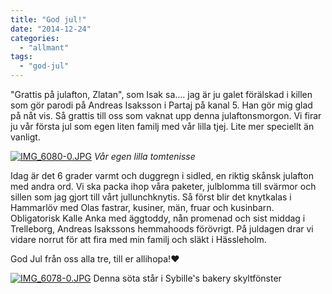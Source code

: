 ```yaml
---
title: "God jul!"
date: "2014-12-24"
categories: 
  - "allmant"
tags: 
  - "god-jul"
---
```


"Grattis på julafton, Zlatan", som Isak sa.... jag är ju galet förälskad i killen som gör parodi på Andreas Isaksson i Partaj på kanal 5. Han gör mig glad på nåt vis. Så grattis till oss som vaknat upp denna julaftonsmorgon. Vi firar ju vår första jul som egen liten familj med vår lilla tjej. Lite mer speciellt än vanligt.  
  
[![IMG_6080-0.JPG](/static/img/IMG_6080-0.jpg)](http://import.local/wp-content/uploads/2014/12/IMG_6080-0.jpg) _Vår egen lilla tomtenisse_

Idag är det 6 grader varmt och duggregn i sidled, en riktig skånsk julafton med andra ord. Vi ska packa ihop våra paketer, julblomma till svärmor och sillen som jag gjort till vårt jullunchknytis. Så först blir det knytkalas i Hammarlöv med Olas fastrar, kusiner, män, fruar och kusinbarn. Obligatorisk Kalle Anka med äggtoddy, nån promenad och sist middag i Trelleborg, Andreas Isakssons hemmahoods förövrigt. På juldagen drar vi vidare norrut för att fira med min familj och släkt i Hässleholm.

God Jul från oss alla tre, till er allihopa!❤️  
  
[![IMG_6078-0.JPG](/static/img/IMG_6078-0.jpg)](http://import.local/wp-content/uploads/2014/12/IMG_6078-0.jpg) Denna söta står i Sybille's bakery skyltfönster
